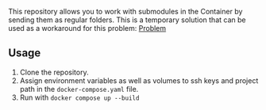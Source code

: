 This repository allows you to work with submodules in the Container by sending them as regular folders.
This is a temporary solution that can be used as a workaround for this problem: [Problem](https://github.com/orgs/portainer/discussions/9767)

## Usage
1. Clone the repository.
2. Assign environment variables as well as volumes to ssh keys and project path in the `docker-compose.yaml` file.
3. Run with `docker compose up --build`
